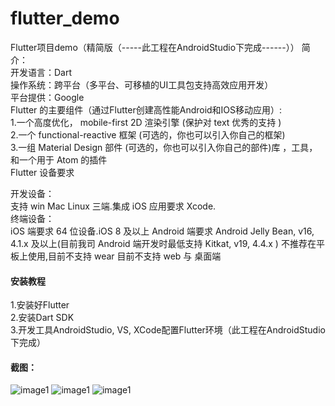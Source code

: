 # flutter_demo
Flutter项目demo（精简版（-----此工程在AndroidStudio下完成------））
简介：<br />
    开发语言：Dart<br />
    操作系统：跨平台（多平台、可移植的UI工具包支持高效应用开发）<br />
    平台提供：Google<br />
Flutter 的主要组件（通过Flutter创建高性能Android和IOS移动应用）:<br />
    1.一个高度优化， mobile-first 2D 渲染引擎 (保护对 text 优秀的支持 )<br />
    2.一个 functional-reactive 框架 (可选的，你也可以引入你自己的框架)<br />
    3.一组 Material Design 部件 (可选的，你也可以引入你自己的部件)库 ，工具，和一个用于 Atom 的插件<br />
Flutter 设备要求

开发设备：<br />
支持 win Mac Linux 三端.集成 iOS 应用要求 Xcode.<br />
终端设备：<br />
iOS 端要求 64 位设备.iOS 8 及以上
Android 端要求 Android Jelly Bean, v16, 4.1.x 及以上(目前我司 Android 端开发时最低支持 Kitkat, v19, 4.4.x )
不推荐在平板上使用,目前不支持 wear
目前不支持 web 与 桌面端<br />


#### 安装教程
1.安装好Flutter<br />
2.安装Dart SDK<br />
3.开发工具AndroidStudio, VS, XCode配置Flutter环境（此工程在AndroidStudio下完成）
#### 截图：<br />
![image1](http://chuantu.biz/t6/347/1532228909x-1404792921.png)
![image1](http://chuantu.biz/t6/347/1532228946x-1404792921.png)
![image1](http://chuantu.biz/t6/347/1532228963x-1404792921.png)
